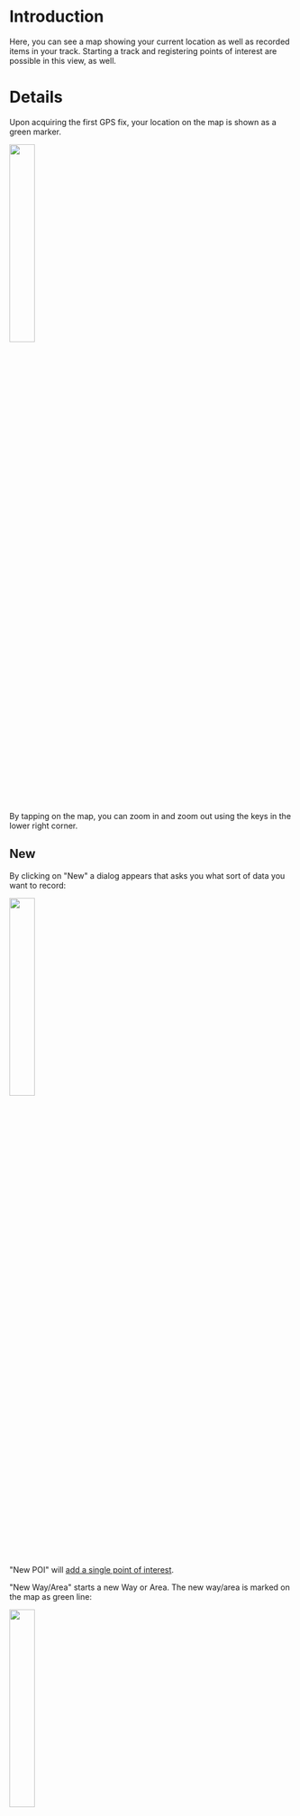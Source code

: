 # Introduction #

Here, you can see a map showing your current location as well as recorded items in your track. Starting a track and registering points of interest are possible in this view, as well.

# Details #

Upon acquiring the first GPS fix, your location on the map is shown as a green marker.

<img src='http://tracebook.googlecode.com/svn/wiki/img/map.png' height='30%' width='30%' />

By tapping on the map, you can zoom in and zoom out using the keys in the lower right corner.

## New ##
By clicking on "New" a dialog appears that asks you what sort of data you want to record:

<img src='http://tracebook.googlecode.com/svn/wiki/img/map_new.png' height='30%' width='30%' />

"New POI" will [add a single point of interest](AddPointActivityManual.md).

"New Way/Area" starts a new Way or Area. The new way/area is marked on the map as green line:

<img src='http://tracebook.googlecode.com/svn/wiki/img/map_way.png' height='30%' width='30%' />

When a way/area is recorded the dialog opened with the "New"-button will let you end or [edit the way](AddPointActivityManual.md).

A recorded POI is marked as a red marker. On the following screenshot you also see a finished way as a blue line:

<img src='http://tracebook.googlecode.com/svn/wiki/img/map_poi.png' height='30%' width='30%' />

## Bugs ##

TraceBook lets you also record Bugs. Bugs are errors in the OpenStreetMap. They serve as a note, so that you know later where you want to correct errors. Additionally TraceBook will show Bugs that are recorded in [OpenStreetBugs](http://openstreetbugs.schokokeks.org/).

<img src='http://tracebook.googlecode.com/svn/wiki/img/map_bug.png' height='30%' width='30%' />

"Download bugs" will download the OpenStreetBugs-Bugs. "New Bug" will add a new Bug at the current position (if you do not have a GPS fix the center of the map is regarded as the current position). "Export Bugs" will export all of your recorded Bugs to an OSM-XML-file. You can import them to JOSM as a layer.

## List ##

The List-Button will lead you to a list of all map data recorded. A long click on a list item will give you a dialog to edit the data.

<img src='http://tracebook.googlecode.com/svn/wiki/img/list_data.png' height='30%' width='30%' />

## Info ##

The Info-Button will lead to a screen that summarizes this track. You can add a comment for this track, rename the track and export it. A TBT-File is then created in the directory `/sd-card/TraceBook/<trackname>/` that can be imported to JOSM using our JOSM plugin.

<img src='http://tracebook.googlecode.com/svn/wiki/img/trackinfo.png' height='30%' width='30%' />

## Other ##

The rightmost button in the map will end the track.

The map has an options menu:

<img src='http://tracebook.googlecode.com/svn/wiki/img/map_options.png' height='30%' width='30%' />

"Online-Map" will switch between the online and offline map.
"Export" will export the track as described above.
"My location" will center the map on the current position.
"Toggle markers" will enable or disable the markers for all way points.

# Installing the offline map #

If you want to use the offline map, you have to manually install the map-file. The .map-file can be downloaded for example [here](http://code.google.com/p/mapsforge/downloads/list).

Place the map on the sd-card of your device.

Then chose the map file using the filepicker you can find in the preference menu of TraceBook. You can access the preference menu by clicking on the gear button on the status bar.